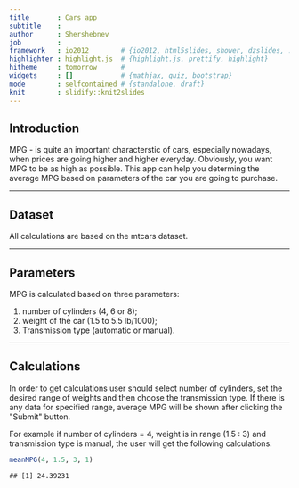 ```yaml
---
title       : Cars app
subtitle    : 
author      : Shershebnev
job         : 
framework   : io2012        # {io2012, html5slides, shower, dzslides, ...}
highlighter : highlight.js  # {highlight.js, prettify, highlight}
hitheme     : tomorrow      # 
widgets     : []            # {mathjax, quiz, bootstrap}
mode        : selfcontained # {standalone, draft}
knit        : slidify::knit2slides
---
```


## Introduction

MPG - is quite an important characterstic of cars, especially nowadays, when prices are going higher and higher everyday. Obviously, you want MPG to be as high as possible. This app can help you determing the average MPG based on parameters of the car you are going to purchase.

---

## Dataset

All calculations are based on the mtcars dataset.

---

## Parameters

MPG is calculated based on three parameters:

1. number of cylinders (4, 6 or 8);
2. weight of the car (1.5 to 5.5 lb/1000);
3. Transmission type (automatic or manual).

---

## Calculations

In order to get calculations user should select number of cylinders, set the desired range of weights and then choose the transmission type. If there is any data for specified range, average MPG will be shown after clicking the "Submit" button.

For example if number of cylinders = 4, weight is in range (1.5 : 3) and transmission type is manual, the user will get the following calculations:


```r
meanMPG(4, 1.5, 3, 1)
```

```
## [1] 24.39231
```
